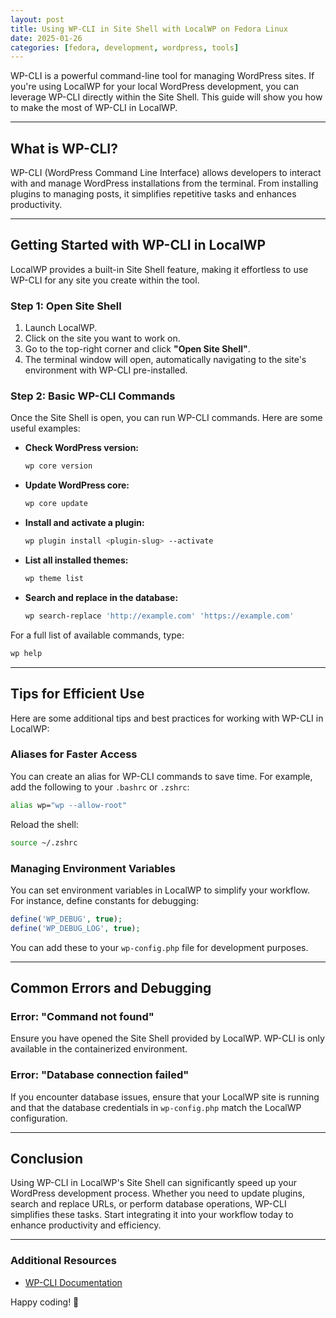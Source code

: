 ```yaml
---
layout: post
title: Using WP-CLI in Site Shell with LocalWP on Fedora Linux
date: 2025-01-26
categories: [fedora, development, wordpress, tools]
---
```


WP-CLI is a powerful command-line tool for managing WordPress sites. If you're using LocalWP for your local WordPress development, you can leverage WP-CLI directly within the Site Shell. This guide will show you how to make the most of WP-CLI in LocalWP.

---

## What is WP-CLI?

WP-CLI (WordPress Command Line Interface) allows developers to interact with and manage WordPress installations from the terminal. From installing plugins to managing posts, it simplifies repetitive tasks and enhances productivity.

---

## Getting Started with WP-CLI in LocalWP

LocalWP provides a built-in Site Shell feature, making it effortless to use WP-CLI for any site you create within the tool.

### Step 1: Open Site Shell

1. Launch LocalWP.
2. Click on the site you want to work on.
3. Go to the top-right corner and click **"Open Site Shell"**.
4. The terminal window will open, automatically navigating to the site's environment with WP-CLI pre-installed.

### Step 2: Basic WP-CLI Commands

Once the Site Shell is open, you can run WP-CLI commands. Here are some useful examples:

- **Check WordPress version:**

  ```bash
  wp core version
  ```

- **Update WordPress core:**

  ```bash
  wp core update
  ```

- **Install and activate a plugin:**

  ```bash
  wp plugin install <plugin-slug> --activate
  ```

- **List all installed themes:**

  ```bash
  wp theme list
  ```

- **Search and replace in the database:**

  ```bash
  wp search-replace 'http://example.com' 'https://example.com'
  ```

For a full list of available commands, type:

```bash
wp help
```

---

## Tips for Efficient Use

Here are some additional tips and best practices for working with WP-CLI in LocalWP:

### Aliases for Faster Access

You can create an alias for WP-CLI commands to save time. For example, add the following to your `.bashrc` or `.zshrc`:

```bash
alias wp="wp --allow-root"
```

Reload the shell:

```bash
source ~/.zshrc
```

### Managing Environment Variables

You can set environment variables in LocalWP to simplify your workflow. For instance, define constants for debugging:

```php
define('WP_DEBUG', true);
define('WP_DEBUG_LOG', true);
```

You can add these to your `wp-config.php` file for development purposes.

---

## Common Errors and Debugging

### Error: "Command not found"

Ensure you have opened the Site Shell provided by LocalWP. WP-CLI is only available in the containerized environment.

### Error: "Database connection failed"

If you encounter database issues, ensure that your LocalWP site is running and that the database credentials in `wp-config.php` match the LocalWP configuration.

---

## Conclusion

Using WP-CLI in LocalWP's Site Shell can significantly speed up your WordPress development process. Whether you need to update plugins, search and replace URLs, or perform database operations, WP-CLI simplifies these tasks. Start integrating it into your workflow today to enhance productivity and efficiency.

---

### Additional Resources

- [WP-CLI Documentation](https://make.wordpress.org/cli/handbook/)

Happy coding! 🚀
